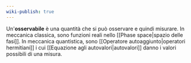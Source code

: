 ```yaml
---
wiki-publish: true
---
```

Un'**osservabile** è una quantità che si può osservare e quindi misurare. In meccanica classica, sono funzioni reali nello [[Phase space|spazio delle fasi]]. In meccanica quantistica, sono [[Operatore autoaggiunto|operatori hermitiani]] i cui [[Equazione agli autovalori|autovalori]] danno i valori possibili di una misura.